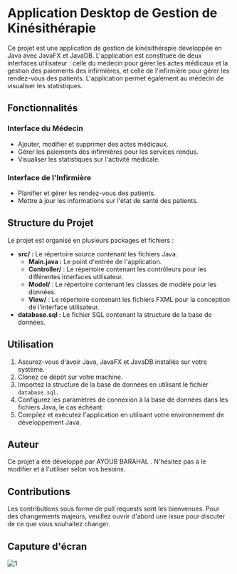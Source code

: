 # Application Desktop de Gestion de Kinésithérapie

Ce projet est une application de gestion de kinésithérapie développée en Java avec JavaFX et JavaDB. L'application est constituée de deux interfaces utilisateur : celle du médecin pour gérer les actes médicaux et la gestion des paiements des infirmières, et celle de l'infirmière pour gérer les rendez-vous des patients. L'application permet également au médecin de visualiser les statistiques.

## Fonctionnalités

### Interface du Médecin
- Ajouter, modifier et supprimer des actes médicaux.
- Gérer les paiements des infirmières pour les services rendus.
- Visualiser les statistiques sur l'activité médicale.

### Interface de l'Infirmière
- Planifier et gérer les rendez-vous des patients.
- Mettre à jour les informations sur l'état de santé des patients.

## Structure du Projet

Le projet est organisé en plusieurs packages et fichiers :
- **src/ :** Le répertoire source contenant les fichiers Java.
  - **Main.java :** Le point d'entrée de l'application.
  - **Controller/** : Le répertoire contenant les contrôleurs pour les différentes interfaces utilisateur.
  - **Model/** : Le répertoire contenant les classes de modèle pour les données.
  - **View/** : Le répertoire contenant les fichiers FXML pour la conception de l'interface utilisateur.
- **database.sql :** Le fichier SQL contenant la structure de la base de données.

## Utilisation

1. Assurez-vous d'avoir Java, JavaFX et JavaDB installés sur votre système.
2. Clonez ce dépôt sur votre machine.
3. Importez la structure de la base de données en utilisant le fichier `database.sql`.
4. Configurez les paramètres de connexion à la base de données dans les fichiers Java, le cas échéant.
5. Compilez et exécutez l'application en utilisant votre environnement de développement Java.

## Auteur

Ce projet a été développé par AYOUB BARAHAL . N'hésitez pas à le modifier et à l'utiliser selon vos besoins.

## Contributions

Les contributions sous forme de pull requests sont les bienvenues. Pour des changements majeurs, veuillez ouvrir d'abord une issue pour discuter de ce que vous souhaitez changer.

## Caputure d'écran 
![1](https://github.com/ayoubBarahal/application-de_gestion_de_kinesitherapie/assets/157633404/fde9d2c5-93b3-452f-a477-00baf30885fc)

